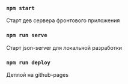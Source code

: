 ### `npm start`

Старт дев сервера фронтового приложения

### `npm run serve`

Старт json-server для локальной разработки

### `npm run deploy`

Деплой на github-pages

